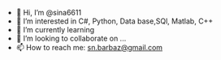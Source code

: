 - 👋 Hi, I’m @sina6611
- 👀 I’m interested in C#, Python, Data base,SQl, Matlab, C++
- 🌱 I’m currently learning 
- 💞️ I’m looking to collaborate on ...
- 📫 How to reach me: sn.barbaz@gmail.com

<!---
sina6611/sina6611 is a ✨ special ✨ repository because its `README.md` (this file) appears on your GitHub profile.
You can click the Preview link to take a look at your changes.
--->
